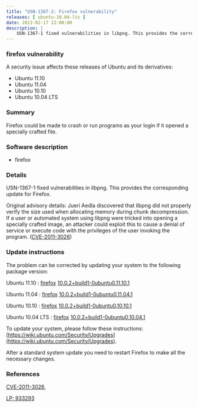 ```yaml
---
title: "USN-1367-2: Firefox vulnerability"
releases: [ ubuntu-10.04-lts ]
date: 2012-02-17 12:00:00
description: |
    USN-1367-1 fixed vulnerabilities in libpng. This provides the corresponding update for Firefox.
--- 
```

 
### firefox vulnerability

A security issue affects these releases of Ubuntu and its derivatives:

* Ubuntu 11.10
* Ubuntu 11.04
* Ubuntu 10.10
* Ubuntu 10.04 LTS

### Summary

Firefox could be made to crash or run programs as your login if it opened a specially crafted file.

### Software description

* firefox 

### Details

USN-1367-1 fixed vulnerabilities in libpng. This provides the corresponding update for Firefox.

Original advisory details: Jueri Aedla discovered that libpng did not properly verify the size used when allocating memory during chunk decompression. If a user or automated system using libpng were tricked into opening a specially crafted image, an attacker could exploit this to cause a denial of service or execute code with the privileges of the user invoking the program. ([CVE-2011-3026](http://people.ubuntu.com/~ubuntu-security/cve/CVE-2011-3026)) 

### Update instructions

The problem can be corrected by updating your system to the following package version:

Ubuntu 11.10
 : [firefox](https://launchpad.net/ubuntu/+source/firefox) <span> [10.0.2+build1-0ubuntu0.11.10.1](https://launchpad.net/ubuntu/+source/firefox/10.0.2+build1-0ubuntu0.11.10.1) </span> 

Ubuntu 11.04
 : [firefox](https://launchpad.net/ubuntu/+source/firefox) <span> [10.0.2+build1-0ubuntu0.11.04.1](https://launchpad.net/ubuntu/+source/firefox/10.0.2+build1-0ubuntu0.11.04.1) </span> 

Ubuntu 10.10
 : [firefox](https://launchpad.net/ubuntu/+source/firefox) <span> [10.0.2+build1-0ubuntu0.10.10.1](https://launchpad.net/ubuntu/+source/firefox/10.0.2+build1-0ubuntu0.10.10.1) </span> 

Ubuntu 10.04 LTS
 : [firefox](https://launchpad.net/ubuntu/+source/firefox) <span> [10.0.2+build1-0ubuntu0.10.04.1](https://launchpad.net/ubuntu/+source/firefox/10.0.2+build1-0ubuntu0.10.04.1) </span> 

To update your system, please follow these instructions: [https://wiki.ubuntu.com/Security/Upgrades](https://wiki.ubuntu.com/Security/Upgrades).

After a standard system update you need to restart Firefox to make all the necessary changes. 

### References

 [CVE-2011-3026](http://people.ubuntu.com/~ubuntu-security/cve/CVE-2011-3026), 

 [LP: 933293](https://launchpad.net/bugs/933293)
 
